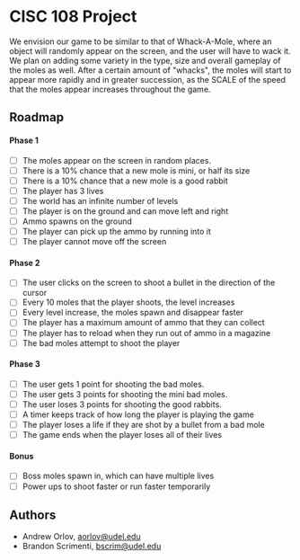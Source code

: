 # CISC 108 Project

We envision our game to be similar to that of Whack-A-Mole, where an object will randomly appear on the screen, and the user will have to wack it. We plan on adding some variety in the type, size and overall gameplay of the moles as well. After a certain amount of "whacks", the moles will start to appear more rapidly and in greater succession, as the SCALE of the speed that the moles appear increases throughout the game.

## Roadmap

#### Phase 1
- [ ] The moles appear on the screen in random places.
- [ ] There is a 10% chance that a new mole is mini, or half its size
- [ ] There is a 10% chance that a new mole is a good rabbit
- [ ] The player has 3 lives
- [ ] The world has an infinite number of levels
- [ ] The player is on the ground and can move left and right
- [ ] Ammo spawns on the ground
- [ ] The player can pick up the ammo by running into it
- [ ] The player cannot move off the screen

#### Phase 2
- [ ] The user clicks on the screen to shoot a bullet in the direction of the cursor
- [ ] Every 10 moles that the player shoots, the level increases
- [ ] Every level increase, the moles spawn and disappear faster
- [ ] The player has a maximum amount of ammo that they can collect
- [ ] The player has to reload when they run out of ammo in a magazine
- [ ] The bad moles attempt to shoot the player

#### Phase 3
- [ ] The user gets 1 point for shooting the bad moles.
- [ ] The user gets 3 points for shooting the mini bad moles.
- [ ] The user loses 3 points for shooting the good rabbits.
- [ ] A timer keeps track of how long the player is playing the game
- [ ] The player loses a life if they are shot by a bullet from a bad mole
- [ ] The game ends when the player loses all of their lives

#### Bonus
- [ ] Boss moles spawn in, which can have multiple lives
- [ ] Power ups to shoot faster or run faster temporarily

## Authors

- Andrew Orlov, <aorlov@udel.edu>
- Brandon Scrimenti, <bscrim@udel.edu>

